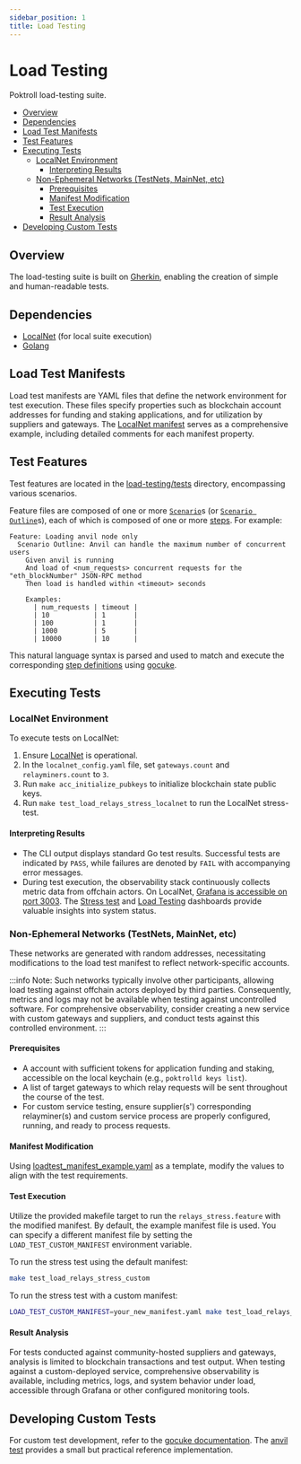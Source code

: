 ```yaml
---
sidebar_position: 1
title: Load Testing
---
```


# Load Testing <!-- omit in toc -->

Poktroll load-testing suite.

- [Overview](#overview)
- [Dependencies](#dependencies)
- [Load Test Manifests](#load-test-manifests)
- [Test Features](#test-features)
- [Executing Tests](#executing-tests)
  - [LocalNet Environment](#localnet-environment)
    - [Interpreting Results](#interpreting-results)
  - [Non-Ephemeral Networks (TestNets, MainNet, etc)](#non-ephemeral-networks-testnets-mainnet-etc)
    - [Prerequisites](#prerequisites)
    - [Manifest Modification](#manifest-modification)
    - [Test Execution](#test-execution)
    - [Result Analysis](#result-analysis)
- [Developing Custom Tests](#developing-custom-tests)

## Overview

The load-testing suite is built on [Gherkin](https://cucumber.io/docs/gherkin/), enabling the creation of simple and human-readable tests.

## Dependencies

- [LocalNet](../infrastructure/localnet.md) (for local suite execution)
- [Golang](https://go.dev/dl/)

## Load Test Manifests

Load test manifests are YAML files that define the network environment for test execution. These files specify properties such as blockchain account addresses for funding and staking applications, and for utilization by suppliers and gateways. The [LocalNet manifest](https://github.com/pokt-network/poktroll/blob/main/load-testing/loadtest_manifest_localnet.yaml) serves as a comprehensive example, including detailed comments for each manifest property.

## Test Features

Test features are located in the [load-testing/tests](https://github.com/pokt-network/poktroll/tree/main/load-testing/tests) directory, encompassing various scenarios.

Feature files are composed of one or more [`Scenario`](https://cucumber.io/docs/gherkin/reference/?sbsearch=Scenarios)s (or [`Scenario Outline`](https://cucumber.io/docs/gherkin/reference/?sbsearch=Scenarios#scenario-outline)s), each of which is composed of one or more [steps](https://cucumber.io/docs/gherkin/reference/#steps). For example:

```gherkin
Feature: Loading anvil node only
  Scenario Outline: Anvil can handle the maximum number of concurrent users
    Given anvil is running
    And load of <num_requests> concurrent requests for the "eth_blockNumber" JSON-RPC method
    Then load is handled within <timeout> seconds

    Examples:
      | num_requests | timeout |
      | 10           | 1       |
      | 100          | 1       |
      | 1000         | 5       |
      | 10000        | 10      |
```

This natural language syntax is parsed and used to match and execute the corresponding [step definitions](https://cucumber.io/docs/cucumber/step-definitions/?lang=javascript) using [gocuke](https://github.com/regen-network/gocuke).

## Executing Tests

### LocalNet Environment

To execute tests on LocalNet:

1. Ensure [LocalNet](../infrastructure/localnet.md) is operational.
2. In the `localnet_config.yaml` file, set `gateways.count` and `relayminers.count` to `3`.
3. Run `make acc_initialize_pubkeys` to initialize blockchain state public keys.
4. Run `make test_load_relays_stress_localnet` to run the LocalNet stress-test.

#### Interpreting Results

- The CLI output displays standard Go test results. Successful tests are indicated by `PASS`, while failures are denoted by `FAIL` with accompanying error messages.
- During test execution, the observability stack continuously collects metric data from offchain actors. On LocalNet, [Grafana is accessible on port 3003](http://localhost:3003/?orgId=1). The
  [Stress test](http://localhost:3003/d/ddkakqetrti4gb/protocol-stress-test?orgId=1&refresh=5s)
  and [Load Testing](http://localhost:3003/d/fdjwb9u9t9ts0e/protocol-load-testing?orgId=1) dashboards provide valuable
  insights into system status.

### Non-Ephemeral Networks (TestNets, MainNet, etc)

These networks are generated with random addresses, necessitating modifications to the load test manifest to reflect network-specific accounts.

:::info
Note: Such networks typically involve other participants, allowing load testing against offchain actors deployed by third parties. Consequently, metrics and logs may not be available when testing against uncontrolled software. For comprehensive observability, consider creating a new service with custom gateways and suppliers, and conduct tests against this controlled environment.
:::

#### Prerequisites

- A account with sufficient tokens for application funding and staking, accessible on the local keychain (e.g., `poktrolld keys list`).
- A list of target gateways to which relay requests will be sent throughout the course of the test.
- For custom service testing, ensure supplier(s') corresponding relayminer(s) and custom service process are properly configured, running, and ready to process requests.

#### Manifest Modification

Using [loadtest_manifest_example.yaml](https://github.com/pokt-network/poktroll/blob/main/load-testing/loadtest_manifest_example.yaml) as a template, modify the values to align with the test requirements.

#### Test Execution

Utilize the provided makefile target to run the `relays_stress.feature` with the modified manifest. By default, the example manifest file is used. You can specify a different manifest file by setting the `LOAD_TEST_CUSTOM_MANIFEST` environment variable.

To run the stress test using the default manifest:

```bash
make test_load_relays_stress_custom
```

To run the stress test with a custom manifest:

```bash
LOAD_TEST_CUSTOM_MANIFEST=your_new_manifest.yaml make test_load_relays_stress_custom
```

#### Result Analysis

For tests conducted against community-hosted suppliers and gateways, analysis is limited to blockchain transactions and test output. When testing against a custom-deployed service, comprehensive observability is available, including metrics, logs, and system behavior under load, accessible through Grafana or other configured monitoring tools.

## Developing Custom Tests

For custom test development, refer to the [gocuke documentation](https://github.com/regen-network/gocuke?tab=readme-ov-file#quick-start). The [anvil test](https://github.com/pokt-network/poktroll/blob/main/load-testing/tests/anvil_test.go) provides a small but practical reference implementation.